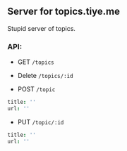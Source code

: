 
Server for topics.tiye.me
------

Stupid server of topics.

### API:

* GET `/topics`

* Delete `/topics/:id`

* POST `/topic`

```coffee
title: ''
url: ''
```

* PUT `/topic/:id`

```coffee
title: ''
url: ''
```